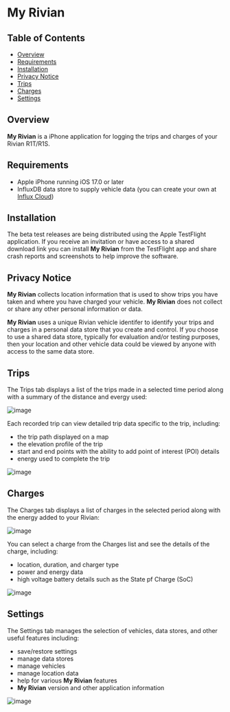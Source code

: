 # My Rivian

## Table of Contents
- [Overview](#overview)
- [Requirements](#requirements)
- [Installation](#installation)
- [Privacy Notice](#privacy)
- [Trips](#trips)
- [Charges](#charges)
- [Settings](#settings)

<a id='overview'></a>
## Overview
**My Rivian** is a iPhone application for logging the trips and charges of your Rivian R1T/R1S.

<a id='requirements'></a>
## Requirements
- Apple iPhone running iOS 17.0 or later
- InfluxDB data store to supply vehicle data (you can create your own at [Influx Cloud](https://cloud2.influxdata.com/signup))

<a id='installation'></a>
## Installation
The beta test releases are being distributed using the Apple TestFlight application.  If you receive an invitation or have access to a shared download link you can install **My Rivian** from the TestFlight app and share crash reports and screenshots to help improve the software.

<a id='privacy'></a>
## Privacy Notice
**My Rivian** collects location information that is used to show trips you have taken and where you have charged your vehicle.  **My Rivian** does not collect or share any other personal information or data.

**My Rivian** uses a unique Rivian vehicle identifer to identify your trips and charges in a personal data store that you create and control.  If you choose to use a shared data store, typically for evaluation and/or testing purposes, then your location and other vehicle data could be viewed by anyone with access to the same data store.

<a id='trips'></a>
## Trips
The Trips tab displays a list of the trips made in a selected time period along with a summary of the distance and evergy used:

![image](https://github.com/my-rivian/my-rivian/assets/142558992/aa84c3f3-9b8d-4ec4-bd2e-00a17a6ef301)

Each recorded trip can view detailed trip data specific to the trip, including:
- the trip path displayed on a map
- the elevation profile of the trip
- start and end points with the ability to add point of interest (POI) details
- energy used to complete the trip

![image](https://github.com/my-rivian/my-rivian/assets/142558992/78da5c15-44bd-4c9a-9168-ef7313473df7)

<a id='charges'></a>
## Charges
The Charges tab displays a list of charges in the selected period along with the energy added to your Rivian:

![image](https://github.com/my-rivian/my-rivian/assets/142558992/706409a5-fac7-43b3-bc58-ae1b5099a0a3)

You can select a charge from the Charges list and see the details of the charge, including:
- location, duration, and charger type
- power and energy data
- high voltage battery details such as the State pf Charge (SoC)

![image](https://github.com/my-rivian/my-rivian/assets/142558992/4167ded9-a358-42cd-a724-dcd2ed295fcc)

<a id='settings'></a>
## Settings
The Settings tab manages the selection of vehicles, data stores, and other useful features including:
- save/restore settings
- manage data stores
- manage vehicles
- manage location data
- help for various **My Rivian** features
- **My Rivian** version and other application information

![image](https://github.com/my-rivian/my-rivian/assets/142558992/ba37ce9b-0082-416e-8693-dd0bfa3ddc2a)

